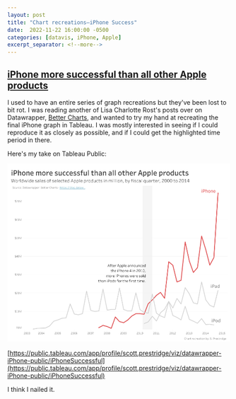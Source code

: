 ```yaml
---
layout: post
title: "Chart recreations–iPhone Success"
date:  2022-11-22 16:00:00 -0500
categories: [datavis, iPhone, Apple]
excerpt_separator: <!--more-->
---
```


## [iPhone more successful than all other Apple products](https://public.tableau.com/app/profile/scott.prestridge/viz/datawrapper-iPhone-public/iPhoneSuccessful)

I used to have an entire series of graph recreations but they've been lost to bit rot. I was reading another of Lisa Charlotte Rost's posts over on Datawrapper, [Better Charts](https://blog.datawrapper.de/better-charts/), and wanted to try my hand at recreating the final iPhone graph in Tableau. I was mostly interested in seeing if I could reproduce it as closely as possible, and if I could get the highlighted time period in there.

Here's my take on Tableau Public:

![](/img/2022-11-22_iPhone_Successful.png)

[https://public.tableau.com/app/profile/scott.prestridge/viz/datawrapper-iPhone-public/iPhoneSuccessful](https://public.tableau.com/app/profile/scott.prestridge/viz/datawrapper-iPhone-public/iPhoneSuccessful)

I think I nailed it.
